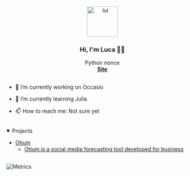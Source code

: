 <!-- PROFILE -->
<br />
<p align="center">
  <a href="https://i.imgur.com/uPppHBN.jpeg" , alt="">
    <img
      src="https://i.imgur.com/uPppHBN.jpeg"
      alt="lol"
      width="80"
      height="80"
    />
  </a>
</p>

<h3 align="center">Hi, I'm Luca 👋🏻</h3>

<p align="center">
  Python nonce
  <br />
  <a href="#"
    ><strong>Site</strong></a
  >
</p>

<h2></h2>

- 🔭 I’m currently working on Occasio


- 🌱 I’m currently learning Julia 


- 📫 How to reach me: Not sure yet

<h2></h2>

<!-- Projects -->
<details open="open">
  <summary>Projects</summary>
  <ul>
    <li>
      <a href="#about-the-project">Otium</a>
      <ul>
        <li>
          <a href="#built-with"
            >Otium is a social media forecasting tool developed for business</a
          >
        </li>
      </ul>
    </li>
  </ul>
</details>

<h2 align="center"></h2>

![Metrics](https://metrics.lecoq.io/LucaAMB?template=classic&activity=1&languages=1&followup=1&isocalendar=1&activity.limit=5&activity.days=14&activity.filter=all&isocalendar.duration=full-year&languages.colors=github&languages.threshold=0%25&config.timezone=Europe%2FLondon&config.animated=true)
